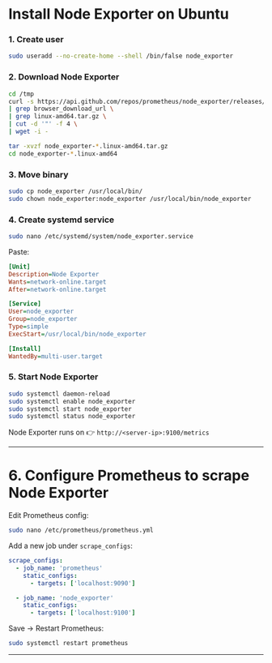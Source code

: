 # **Install Node Exporter on Ubuntu**

### 1. Create user

```bash
sudo useradd --no-create-home --shell /bin/false node_exporter
```

### 2. Download Node Exporter

```bash
cd /tmp
curl -s https://api.github.com/repos/prometheus/node_exporter/releases/latest \
| grep browser_download_url \
| grep linux-amd64.tar.gz \
| cut -d '"' -f 4 \
| wget -i -
```

```bash
tar -xvzf node_exporter-*.linux-amd64.tar.gz
cd node_exporter-*.linux-amd64
```

### 3. Move binary

```bash
sudo cp node_exporter /usr/local/bin/
sudo chown node_exporter:node_exporter /usr/local/bin/node_exporter
```

### 4. Create systemd service

```bash
sudo nano /etc/systemd/system/node_exporter.service
```

Paste:

```ini
[Unit]
Description=Node Exporter
Wants=network-online.target
After=network-online.target

[Service]
User=node_exporter
Group=node_exporter
Type=simple
ExecStart=/usr/local/bin/node_exporter

[Install]
WantedBy=multi-user.target
```

### 5. Start Node Exporter

```bash
sudo systemctl daemon-reload
sudo systemctl enable node_exporter
sudo systemctl start node_exporter
sudo systemctl status node_exporter
```

Node Exporter runs on 👉 `http://<server-ip>:9100/metrics`

---

# **6. Configure Prometheus to scrape Node Exporter**

Edit Prometheus config:

```bash
sudo nano /etc/prometheus/prometheus.yml
```

Add a new job under `scrape_configs`:

```yaml
scrape_configs:
  - job_name: 'prometheus'
    static_configs:
      - targets: ['localhost:9090']

  - job_name: 'node_exporter'
    static_configs:
      - targets: ['localhost:9100']
```

Save → Restart Prometheus:

```bash
sudo systemctl restart prometheus
```

---



